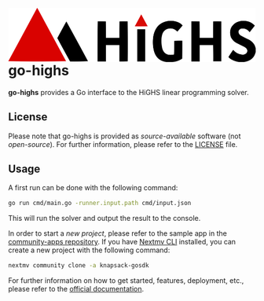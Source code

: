 <!-- markdownlint-disable MD013 MD033 --><img src="./assets/HiGHS_banner.svg" align="right" height="110" alt="Banner image"/>

# go-highs

**go-highs** provides a Go interface to the HiGHS linear programming solver.

## License

Please note that go-highs is provided as _source-available_ software (not
_open-source_). For further information, please refer to the [LICENSE](./LICENSE.md)
file.

## Usage

A first run can be done with the following command:

```bash
go run cmd/main.go -runner.input.path cmd/input.json
```

This will run the solver and output the result to the console.

In order to start a _new project_, please refer to the sample app in the
[community-apps repository](https://github.com/nextmv-io/community-apps/tree/develop/knapsack-gosdk).
If you have [Nextmv CLI](https://docs.nextmv.io/docs/platform/installation#nextmv-cli)
installed, you can create a new project with the following command:

```bash
nextmv community clone -a knapsack-gosdk
```

For further information on how to get started, features, deployment, etc.,
please refer to the [official documentation](https://docs.nextmv.io/docs/mixed-integer-programming).
